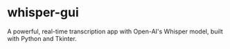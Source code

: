 # whisper-gui
A powerful, real-time transcription app with Open-AI's Whisper model, built with Python and Tkinter.

